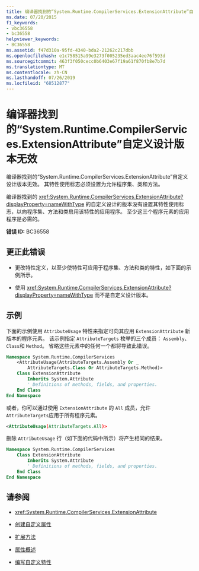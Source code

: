 ```yaml
---
title: 编译器找到的“System.Runtime.CompilerServices.ExtensionAttribute”自定义设计版本无效
ms.date: 07/20/2015
f1_keywords:
- vbc36558
- bc36558
helpviewer_keywords:
- BC36558
ms.assetid: f47d310a-95fd-4340-bda2-21262c217dbb
ms.openlocfilehash: e1c758515a99e3273f005235ed3aac4ee76f593d
ms.sourcegitcommit: 463f3f050cecc0b6403e67f19a61f870fb8e7b7d
ms.translationtype: MT
ms.contentlocale: zh-CN
ms.lasthandoff: 07/26/2019
ms.locfileid: "68512877"
---
```

# <a name="the-custom-designed-version-of-systemruntimecompilerservicesextensionattribute-found-by-the-compiler-is-not-valid"></a>编译器找到的“System.Runtime.CompilerServices.ExtensionAttribute”自定义设计版本无效

编译器找到的“System.Runtime.CompilerServices.ExtensionAttribute”自定义设计版本无效。 其特性使用标志必须设置为允许程序集、类和方法。

编译器找到的 <xref:System.Runtime.CompilerServices.ExtensionAttribute?displayProperty=nameWithType> 的自定义设计的版本没有设置其特性使用标志，以向程序集、方法和类启用该特性的应用程序。 至少这三个程序元素的应用程序是必需的。

**错误 ID:** BC36558

## <a name="to-correct-this-error"></a>更正此错误

- 更改特性定义，以至少使特性可应用于程序集、方法和类的特性，如下面的示例所示。

- 使用 <xref:System.Runtime.CompilerServices.ExtensionAttribute?displayProperty=nameWithType> 而不是自定义设计版本。

## <a name="example"></a>示例

下面的示例使用 `AttributeUsage` 特性来指定可向其应用 `ExtensionAttribute` 新版本的程序元素。 该示例指定 `AttributeTargets` 枚举的三个成员： `Assembly`、 `Class`和 `Method`。 省略这些元素中的任何一个都将导致此错误。

```vb
Namespace System.Runtime.CompilerServices
    <AttributeUsage(AttributeTargets.Assembly Or _
        AttributeTargets.Class Or AttributeTargets.Method)>
    Class ExtensionAttribute
        Inherits System.Attribute
        ' Definitions of methods, fields, and properties.
    End Class
End Namespace
```

或者，你可以通过使用 `ExtensionAttribute` 的 `All` 成员，允许 `AttributeTargets`应用于所有程序元素。

```xml
<AttributeUsage(AttributeTargets.All)>
```

删除 `AttributeUsage` 行（如下面的代码中所示）将产生相同的结果。

```vb
Namespace System.Runtime.CompilerServices
    Class ExtensionAttribute
        Inherits System.Attribute
        ' Definitions of methods, fields, and properties.
    End Class
End Namespace
```

## <a name="see-also"></a>请参阅

- <xref:System.Runtime.CompilerServices.ExtensionAttribute>

- [创建自定义属性](~/docs/visual-basic/programming-guide/concepts/attributes/creating-custom-attributes.md)
- [扩展方法](../../visual-basic/programming-guide/language-features/procedures/extension-methods.md)
- [属性概述](~/docs/visual-basic/programming-guide/concepts/attributes/index.md)
- [编写自定义特性](../../standard/attributes/writing-custom-attributes.md)
